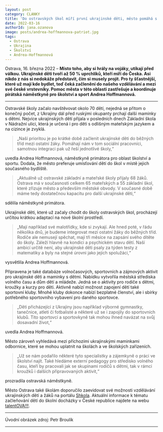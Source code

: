 ```yaml
---
layout: post
category: CLANKY
title: 'Do ostravských škol míří první ukrajinské děti, město pomáhá s jejich začleněním'			
date: 2022-03-16
authorId: jana.ozanova
image: posts/andrea-hoffmannova-patriot.jpg
tags:				
  - Ostrava
  - Ukrajina
  - Školství
  - Andrea-Hoffmannová
---
```


Ostrava, 16. března 2022 – **Místo toho, aby si hrály na vojáky, utíkají před válkou. Ukrajinské děti tvoří až 50 % uprchlíků, kteří míří do Česka. Asi nikdo z nás si nedokáže představit, čím si musely projít. Pro ty šťastnější, které už mají kde bydlet, teď čeká začlenění do našeho vzdělávání a mezi své české vrstevníky. Pomoc města v této oblasti zastřešuje a koordinuje pirátská náměstkyně pro školství a sport Andrea Hoffmannová.**

<hr />

Ostravské školy začalo navštěvovat okolo 70 dětí, nejedná se přitom o konečný počet, z Ukrajiny dál před ruskými okupanty prchají další maminky s dětmi. Nejvíce ukrajinských dětí přijala v posledních dnech Základní škola v Nádražní ulici, která je určená i pro děti s odlišným mateřským jazykem a na cizince je zvyklá.

>„Naší prioritou je po krátké době začlenit ukrajinské děti do běžných tříd mezi ostatní žáky. Pomáhají nám v tom sociální pracovníci, samotnou integraci pak už řeší jednotlivé školy,“

uvedla Andrea Hoffmannová, náměstkyně primátora pro oblast školství a sportu. Dodala, že město preferuje umísťování dětí do škol v místě jejich současného bydliště.

>„Aktuálně už ostravské základní a mateřské školy přijaly 68 žáků. Ostrava má v současnosti celkem 65 mateřských a 55 základní škol, které zřizuje město a především městské obvody. V současné době máme tedy dostatečnou kapacitu pro další ukrajinské děti,“

sdělila náměstkyně primátora.

Ukrajinské děti, které už začaly chodit do školy ostravských škol, procházejí určitou krátkou adaptací na nové školní prostředí.

>„Mají například své malotřídky, kde si zvykají. Ale hned poté, v řádu několika dnů, je budeme integrovat mezi ostatní žáky do běžných tříd. Rodiče ale nemusejí spěchat, mají tři měsíce na zapsání svého dítěte do školy. Záleží hlavně na kondici a psychickém stavu dětí. Naší ambicí určitě není, aby ukrajinské děti psaly za týden testy z matematiky a byly na stejné úrovni jako jejich spolužáci,“

vysvětlila  Andrea Hoffmannová.

Připravena je také databáze volnočasových, sportovních a zájmových aktivit pro ukrajinské děti a maminky s dětmi. Nabídku vytvořila městská střediska volného času a dům dětí a mládeže. Jedná se o aktivity pro rodiče s dětmi, kroužky a kurzy pro děti. Aktivně nabízí možnost zapojení dětí také sportovní kluby. Mnohé kluby dokonce nabízí bezplatné členství, ale i sbírky potřebného sportovního vybavení pro daného sportovce.

>„Děti přicházející z Ukrajiny jsou například výborné gymnastky, tanečnice, atleti či fotbalisté a některé už se i zapojily do sportovních klubů. Tito sportovci a sportovkyně tak mohou ihned navázat na svůj dosavadní život,“

uvedla Andrea Hoffmannová.  

Město zároveň vyhledává mezi příchozími ukrajinskými maminkami odbornice, které se mohou uplatnit na školách a ve školských zařízeních.

>„Už se nám podařilo některé tyto specialistky a zájemkyně o práci ve školství najít. Také hledáme externí pedagogy pro středisko volného času, kteří by pracovali jak se skupinami rodičů s dětmi, tak v rámci kroužků i dalších připravovaných aktivit,“

prozradila ostravská náměstkyně.

Město Ostrava také školám doporučilo zaevidovat své možnosti vzdělávání ukrajinských dětí a žáků na portálu [Shkola](https://shkola.cz "Web pro pomoc školní docházkou pro ukrajínské děti"). Aktuální informace k tématu začleňování dětí do školní docházky v České republice najdete na webu [talentOVA!!!](https://talentova.cz/ "Projekt Ostravy na podporu vzdělávání").

---

Úvodní obrázek zdroj: Petr Broulík

- - -
